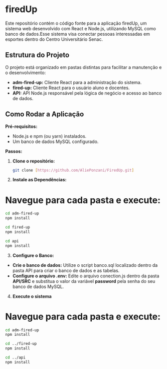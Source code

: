 # firedUp

Este repositório contém o código fonte para a aplicação firedUp, um sistema web desenvolvido com React e Node.js, utilizando MySQL como banco de dados.Esse sistema visa conectar pessoas interessadas em esportes dentro do Centro Universitário Senac.

## Estrutura do Projeto
O projeto está organizado em pastas distintas para facilitar a manutenção e o desenvolvimento:

* **adm-fired-up:** Cliente React para a administração do sistema.
* **fired-up:** Cliente React para o usuário aluno e docentes.
* **API:** API Node.js responsável pela lógica de negócio e acesso ao banco de dados.

## Como Rodar a Aplicação

**Pré-requisitos:**
* Node.js e npm (ou yarn) instalados.
* Um banco de dados MySQL configurado.

**Passos:**

1. **Clone o repositório:**
   ```bash
   git clone [https://github.com/AliePonzani/FiredUp.git]

2. **Instale as Dependências:**

# Navegue para cada pasta e execute:  

```bash
cd adm-fired-up  
npm install  

cd fired-up  
npm install  

cd api  
npm install
``` 

3. **Configure o Banco:**

* **Crie o banco de dados:** Utilize o script banco.sql localizado dentro da pasta API para criar o banco de dados e as tabelas.
* **Configure o arquivo .env:** Edite o arquivo conection.js dentro da pasta **API/SRC** e substitua o valor da variável **password** pela senha do seu banco de dados MySQL.

4. **Execute o sistema**

# Navegue para cada pasta e execute:  

```bash
cd adm-fired-up
npm install

cd ../fired-up
npm install

cd ../api
npm install
